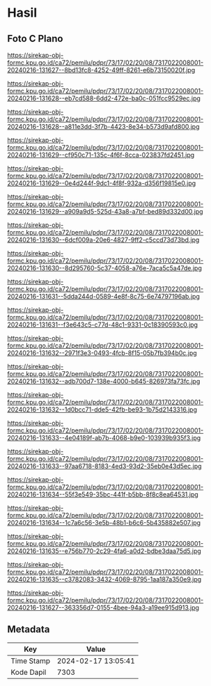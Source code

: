 # Hasil

## Foto C Plano

https://sirekap-obj-formc.kpu.go.id/ca72/pemilu/pdpr/73/17/02/20/08/7317022008001-20240216-131627--8bd13fc8-4252-49ff-8261-e6b73150020f.jpg

https://sirekap-obj-formc.kpu.go.id/ca72/pemilu/pdpr/73/17/02/20/08/7317022008001-20240216-131628--eb7cd588-6dd2-472e-ba0c-051fcc9529ec.jpg

https://sirekap-obj-formc.kpu.go.id/ca72/pemilu/pdpr/73/17/02/20/08/7317022008001-20240216-131628--a811e3dd-3f7b-4423-8e34-b573d9afd800.jpg

https://sirekap-obj-formc.kpu.go.id/ca72/pemilu/pdpr/73/17/02/20/08/7317022008001-20240216-131629--cf950c71-135c-4f6f-8cca-023837fd2451.jpg

https://sirekap-obj-formc.kpu.go.id/ca72/pemilu/pdpr/73/17/02/20/08/7317022008001-20240216-131629--0e4d244f-9dc1-4f8f-932a-d356f19815e0.jpg

https://sirekap-obj-formc.kpu.go.id/ca72/pemilu/pdpr/73/17/02/20/08/7317022008001-20240216-131629--a909a9d5-525d-43a8-a7bf-bed89d332d00.jpg

https://sirekap-obj-formc.kpu.go.id/ca72/pemilu/pdpr/73/17/02/20/08/7317022008001-20240216-131630--6dcf009a-20e6-4827-9ff2-c5ccd73d73bd.jpg

https://sirekap-obj-formc.kpu.go.id/ca72/pemilu/pdpr/73/17/02/20/08/7317022008001-20240216-131630--8d295760-5c37-4058-a76e-7aca5c5a47de.jpg

https://sirekap-obj-formc.kpu.go.id/ca72/pemilu/pdpr/73/17/02/20/08/7317022008001-20240216-131631--5dda244d-0589-4e8f-8c75-6e74797196ab.jpg

https://sirekap-obj-formc.kpu.go.id/ca72/pemilu/pdpr/73/17/02/20/08/7317022008001-20240216-131631--f3e643c5-c77d-48c1-9331-0c18390593c0.jpg

https://sirekap-obj-formc.kpu.go.id/ca72/pemilu/pdpr/73/17/02/20/08/7317022008001-20240216-131632--2971f3e3-0493-4fcb-8f15-05b7fb394b0c.jpg

https://sirekap-obj-formc.kpu.go.id/ca72/pemilu/pdpr/73/17/02/20/08/7317022008001-20240216-131632--adb700d7-138e-4000-b645-826973fa73fc.jpg

https://sirekap-obj-formc.kpu.go.id/ca72/pemilu/pdpr/73/17/02/20/08/7317022008001-20240216-131632--1d0bcc71-dde5-42fb-be93-1b75d2143316.jpg

https://sirekap-obj-formc.kpu.go.id/ca72/pemilu/pdpr/73/17/02/20/08/7317022008001-20240216-131633--4e04189f-ab7b-4068-b9e0-103939b935f3.jpg

https://sirekap-obj-formc.kpu.go.id/ca72/pemilu/pdpr/73/17/02/20/08/7317022008001-20240216-131633--97aa6718-8183-4ed3-93d2-35eb0e43d5ec.jpg

https://sirekap-obj-formc.kpu.go.id/ca72/pemilu/pdpr/73/17/02/20/08/7317022008001-20240216-131634--55f3e549-35bc-441f-b5bb-8f8c8ea64531.jpg

https://sirekap-obj-formc.kpu.go.id/ca72/pemilu/pdpr/73/17/02/20/08/7317022008001-20240216-131634--1c7a6c56-3e5b-48b1-b6c6-5b435882e507.jpg

https://sirekap-obj-formc.kpu.go.id/ca72/pemilu/pdpr/73/17/02/20/08/7317022008001-20240216-131635--e756b770-2c29-4fa6-a0d2-bdbe3daa75d5.jpg

https://sirekap-obj-formc.kpu.go.id/ca72/pemilu/pdpr/73/17/02/20/08/7317022008001-20240216-131635--c3782083-3432-4069-8795-1aa187a350e9.jpg

https://sirekap-obj-formc.kpu.go.id/ca72/pemilu/pdpr/73/17/02/20/08/7317022008001-20240216-131627--363356d7-0155-4bee-94a3-a19ee915d913.jpg


## Metadata

| Key        | Value               |
| ---------- | ------------------- |
| Time Stamp | 2024-02-17 13:05:41 |
| Kode Dapil | 7303                |



